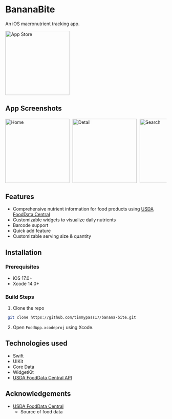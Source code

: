 # BananaBite
An iOS macronutrient tracking app.

<a href="https://apps.apple.com/us/app/bananabite/id6502222485">
  <img src="https://upload.wikimedia.org/wikipedia/commons/3/3c/Download_on_the_App_Store_Badge.svg" alt="App Store" width="200 style="padding-bottom: 20px;"/>
</a>

## App Screenshots
<div style="display: flex; overflow-x: auto; margin-top: 20px;">
    <img src="https://is1-ssl.mzstatic.com/image/thumb/PurpleSource221/v4/58/da/e2/58dae28e-05b7-37f1-b95c-5bfe0da63ac1/d4e64ef4-a8d1-4bad-9ac0-d28301e16d59_home.png/400x800bb.png" alt="Home" width="200" style="margin-right: 10px;">
    <img src="https://is1-ssl.mzstatic.com/image/thumb/PurpleSource211/v4/e9/e5/88/e9e5884f-8373-0a45-276a-d9366553206f/19f0067f-22c7-40d5-80f5-c5502cf719fb_detail.png/400x800bb.png" alt="Detail" width="200" style="margin-right: 10px;">
    <img src="https://is1-ssl.mzstatic.com/image/thumb/PurpleSource221/v4/92/b3/7c/92b37c75-5ced-74d4-cb73-c24c30d2e7d7/75ce01bb-a957-41dd-a7c2-6dd579f8fe1f_search.png/400x800bb.png" alt="Search" width="200" style="margin-right: 10px;">
    <img src="https://is1-ssl.mzstatic.com/image/thumb/PurpleSource211/v4/93/29/25/932925fc-3827-c4a9-4d13-f054073c97da/02a58636-fd7d-4410-95d9-07fbd03a007b_quick.png/400x800bb.png" alt="Add" width="200" style="margin-right: 10px;">
    <img src="https://is1-ssl.mzstatic.com/image/thumb/PurpleSource221/v4/a6/80/fa/a680faea-7b30-8639-6e52-840f00c781c8/058599ba-2348-468b-a57a-aab39f60c76a_goal.png/400x800bb.png" alt="Goals" width="200" style="margin-right: 10px;">
    <img src="https://is1-ssl.mzstatic.com/image/thumb/PurpleSource221/v4/3b/79/69/3b796929-3b61-f168-1d00-785293139b44/bb2ab220-854e-45c2-b050-db66afef9aaf_widget.png/400x800bb.png" alt="Widgets" width="200" style="margin-right: 10px;">
</div>

## Features
- Comprehensive nutrient information for food products using [USDA FoodData Central](https://fdc.nal.usda.gov/)
- Customizable widgets to visualize daily nutrients
- Barcode support
- Quick add feature
- Customizable serving size & quantity

## Installation

### Prerequisites
- iOS 17.0+
- Xcode 14.0+

### Build Steps
1. Clone the repo
  ```sh
   git clone https://github.com/timmypass17/banana-bite.git
   ```
2. Open `FoodApp.xcodeproj` using Xcode.
   
## Technologies used
- Swift
- UIKit
- Core Data
- WidgetKit
- [USDA FoodData Central API](https://fdc.nal.usda.gov/api-guide.html)

## Acknowledgements
- [USDA FoodData Central](https://fdc.nal.usda.gov/)
  - Source of food data
